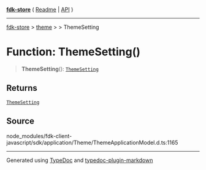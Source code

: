 [**fdk-store**](../../../README.md) ( [Readme](../../../README.md) \| [API](../../../API.md) )

---

[fdk-store](../../../API.md) > [theme](../../README.md) > [<internal>](../README.md) > ThemeSetting

# Function: ThemeSetting()

> **ThemeSetting**(): [`ThemeSetting`](../type-aliases/type-alias.ThemeSetting.md)

## Returns

[`ThemeSetting`](../type-aliases/type-alias.ThemeSetting.md)

## Source

node_modules/fdk-client-javascript/sdk/application/Theme/ThemeApplicationModel.d.ts:1165

---

Generated using [TypeDoc](https://typedoc.org/) and [typedoc-plugin-markdown](https://www.npmjs.com/package/typedoc-plugin-markdown)
